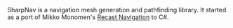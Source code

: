 SharpNav is a navigation mesh generation and pathfinding library. It started
as a port of Mikko Monomen's [Recast Navigation][1] to C#.

[1]: https://github.com/memononen/recastnavigation
